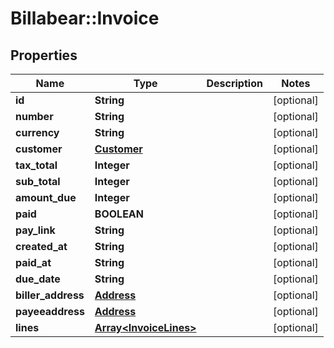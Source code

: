 # Billabear::Invoice

## Properties
Name | Type | Description | Notes
------------ | ------------- | ------------- | -------------
**id** | **String** |  | [optional] 
**number** | **String** |  | [optional] 
**currency** | **String** |  | [optional] 
**customer** | [**Customer**](Customer.md) |  | [optional] 
**tax_total** | **Integer** |  | [optional] 
**sub_total** | **Integer** |  | [optional] 
**amount_due** | **Integer** |  | [optional] 
**paid** | **BOOLEAN** |  | [optional] 
**pay_link** | **String** |  | [optional] 
**created_at** | **String** |  | [optional] 
**paid_at** | **String** |  | [optional] 
**due_date** | **String** |  | [optional] 
**biller_address** | [**Address**](Address.md) |  | [optional] 
**payeeaddress** | [**Address**](Address.md) |  | [optional] 
**lines** | [**Array&lt;InvoiceLines&gt;**](InvoiceLines.md) |  | [optional] 

